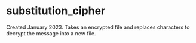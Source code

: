 # substitution_cipher
Created January 2023. Takes an encrypted file and replaces characters to decrypt the message into a new file.
